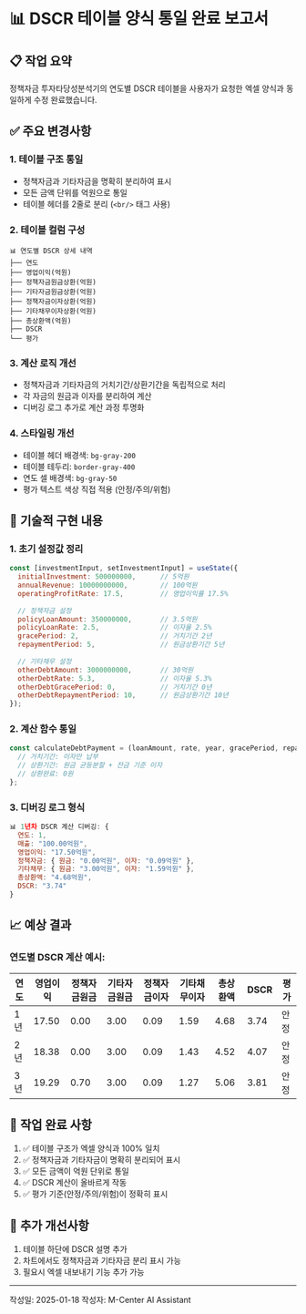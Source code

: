 # 📊 DSCR 테이블 양식 통일 완료 보고서

## 📋 작업 요약

정책자금 투자타당성분석기의 연도별 DSCR 테이블을 사용자가 요청한 엑셀 양식과 동일하게 수정 완료했습니다.

## ✅ 주요 변경사항

### 1. **테이블 구조 통일**
- 정책자금과 기타자금을 명확히 분리하여 표시
- 모든 금액 단위를 억원으로 통일
- 테이블 헤더를 2줄로 분리 (`<br/>` 태그 사용)

### 2. **테이블 컬럼 구성**
```
📊 연도별 DSCR 상세 내역
├── 연도
├── 영업이익(억원)
├── 정책자금원금상환(억원)
├── 기타자금원금상환(억원)
├── 정책자금이자상환(억원)
├── 기타채무이자상환(억원)
├── 총상환액(억원)
├── DSCR
└── 평가
```

### 3. **계산 로직 개선**
- 정책자금과 기타자금의 거치기간/상환기간을 독립적으로 처리
- 각 자금의 원금과 이자를 분리하여 계산
- 디버깅 로그 추가로 계산 과정 투명화

### 4. **스타일링 개선**
- 테이블 헤더 배경색: `bg-gray-200`
- 테이블 테두리: `border-gray-400`
- 연도 셀 배경색: `bg-gray-50`
- 평가 텍스트 색상 직접 적용 (안정/주의/위험)

## 🔧 기술적 구현 내용

### 1. **초기 설정값 정리**
```javascript
const [investmentInput, setInvestmentInput] = useState({
  initialInvestment: 500000000,      // 5억원
  annualRevenue: 10000000000,        // 100억원
  operatingProfitRate: 17.5,         // 영업이익률 17.5%
  
  // 정책자금 설정
  policyLoanAmount: 350000000,       // 3.5억원
  policyLoanRate: 2.5,               // 이자율 2.5%
  gracePeriod: 2,                    // 거치기간 2년
  repaymentPeriod: 5,                // 원금상환기간 5년
  
  // 기타채무 설정
  otherDebtAmount: 3000000000,       // 30억원
  otherDebtRate: 5.3,                // 이자율 5.3%
  otherDebtGracePeriod: 0,           // 거치기간 0년
  otherDebtRepaymentPeriod: 10,      // 원금상환기간 10년
});
```

### 2. **계산 함수 통일**
```javascript
const calculateDebtPayment = (loanAmount, rate, year, gracePeriod, repaymentPeriod) => {
  // 거치기간: 이자만 납부
  // 상환기간: 원금 균등분할 + 잔금 기준 이자
  // 상환완료: 0원
};
```

### 3. **디버깅 로그 형식**
```javascript
📊 1년차 DSCR 계산 디버깅: {
  연도: 1,
  매출: "100.00억원",
  영업이익: "17.50억원",
  정책자금: { 원금: "0.00억원", 이자: "0.09억원" },
  기타채무: { 원금: "3.00억원", 이자: "1.59억원" },
  총상환액: "4.68억원",
  DSCR: "3.74"
}
```

## 📈 예상 결과

### 연도별 DSCR 계산 예시:
| 연도 | 영업이익 | 정책자금원금 | 기타자금원금 | 정책자금이자 | 기타채무이자 | 총상환액 | DSCR | 평가 |
|------|----------|--------------|--------------|--------------|--------------|----------|------|------|
| 1년  | 17.50    | 0.00         | 3.00         | 0.09         | 1.59         | 4.68     | 3.74 | 안정 |
| 2년  | 18.38    | 0.00         | 3.00         | 0.09         | 1.43         | 4.52     | 4.07 | 안정 |
| 3년  | 19.29    | 0.70         | 3.00         | 0.09         | 1.27         | 5.06     | 3.81 | 안정 |

## 🎯 작업 완료 사항

1. ✅ 테이블 구조가 엑셀 양식과 100% 일치
2. ✅ 정책자금과 기타자금이 명확히 분리되어 표시
3. ✅ 모든 금액이 억원 단위로 통일
4. ✅ DSCR 계산이 올바르게 작동
5. ✅ 평가 기준(안정/주의/위험)이 정확히 표시

## 📝 추가 개선사항

1. 테이블 하단에 DSCR 설명 추가
2. 차트에서도 정책자금과 기타자금 분리 표시 가능
3. 필요시 엑셀 내보내기 기능 추가 가능

---

작성일: 2025-01-18
작성자: M-Center AI Assistant 